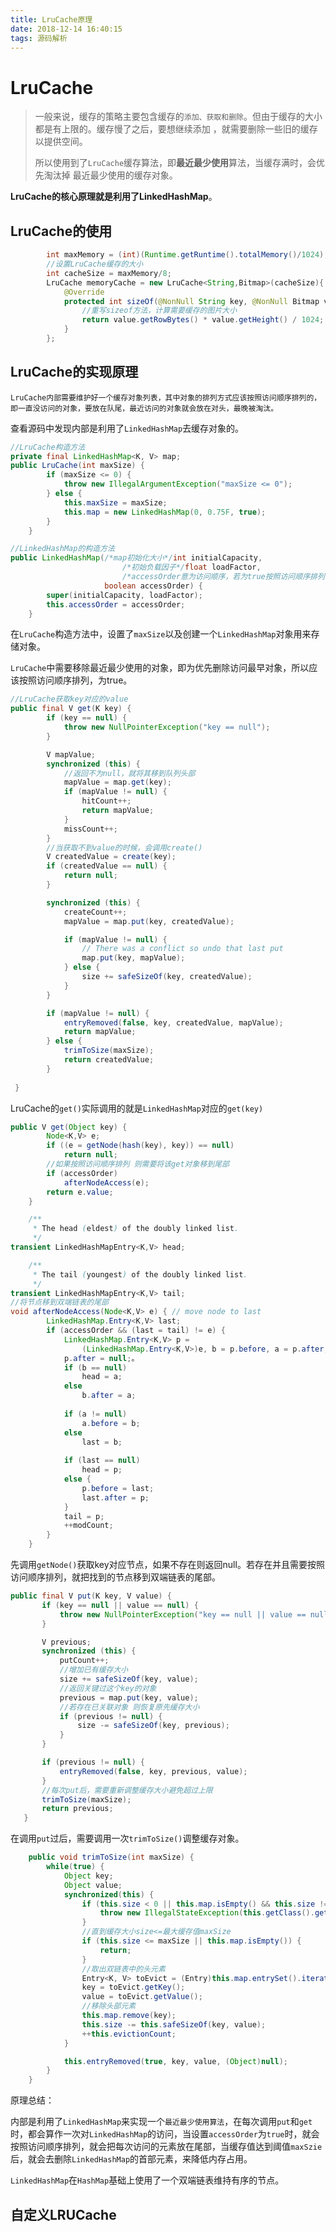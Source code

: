 ```yaml
---
title: LruCache原理
date: 2018-12-14 16:40:15
tags: 源码解析
---
```


# LruCache

> 一般来说，缓存的策略主要包含缓存的`添加、获取和删除`。但由于缓存的大小都是有上限的。缓存慢了之后，要想继续添加 ，就需要删除一些旧的缓存以提供空间。
>
> 所以使用到了`LruCache`缓存算法，即**最近最少使用**算法，当缓存满时，会优先淘汰掉 最近最少使用的缓存对象。

**LruCache的核心原理就是利用了LinkedHashMap**。

## LruCache的使用

```java
        int maxMemory = (int)(Runtime.getRuntime().totalMemory()/1024);
        //设置LruCache缓存的大小
        int cacheSize = maxMemory/8;
        LruCache memoryCache = new LruCache<String,Bitmap>(cacheSize){
            @Override
            protected int sizeOf(@NonNull String key, @NonNull Bitmap value) {
                //重写sizeof方法，计算需要缓存的图片大小
                return value.getRowBytes() * value.getHeight() / 1024;
            }
        };
```

## LruCache的实现原理

`LruCache内部需要维护好一个缓存对象列表，其中对象的排列方式应该按照访问顺序排列的，即一直没访问的对象，要放在队尾，最近访问的对象就会放在对头，最晚被淘汰。`

查看源码中发现内部是利用了`LinkedHashMap`去缓存对象的。

```java
//LruCache构造方法
private final LinkedHashMap<K, V> map;    
public LruCache(int maxSize) {
        if (maxSize <= 0) {
            throw new IllegalArgumentException("maxSize <= 0");
        } else {
            this.maxSize = maxSize;
            this.map = new LinkedHashMap(0, 0.75F, true);
        }
    }

//LinkedHashMap的构造方法
public LinkedHashMap(/*map初始化大小*/int initialCapacity,
                         /*初始负载因子*/float loadFactor,
                         /*accessOrder意为访问顺序，若为true按照访问顺序排列，false则为插入顺序排列*/
                     boolean accessOrder) {
        super(initialCapacity, loadFactor);
        this.accessOrder = accessOrder;
    }

```

在`LruCache`构造方法中，设置了`maxSize`以及创建一个`LinkedHashMap`对象用来存储对象。

`LruCache`中需要移除最近最少使用的对象，即为优先删除访问最早对象，所以应该按照访问顺序排列，为true。

```java
//LruCache获取key对应的value 
public final V get(K key) {
        if (key == null) {
            throw new NullPointerException("key == null");
        }

        V mapValue;
        synchronized (this) {
            //返回不为null，就将其移到队列头部
            mapValue = map.get(key);
            if (mapValue != null) {
                hitCount++;
                return mapValue;
            }
            missCount++;
        }
        //当获取不到value的时候，会调用create()
        V createdValue = create(key);
        if (createdValue == null) {
            return null;
        }

        synchronized (this) {
            createCount++;
            mapValue = map.put(key, createdValue);

            if (mapValue != null) {
                // There was a conflict so undo that last put
                map.put(key, mapValue);
            } else {
                size += safeSizeOf(key, createdValue);
            }
        }

        if (mapValue != null) {
            entryRemoved(false, key, createdValue, mapValue);
            return mapValue;
        } else {
            trimToSize(maxSize);
            return createdValue;
        } 
   
 }
```

LruCache的`get()`实际调用的就是`LinkedHashMap`对应的`get(key)`

```java
public V get(Object key) {
        Node<K,V> e;
        if ((e = getNode(hash(key), key)) == null)
            return null;
        //如果按照访问顺序排列 则需要将该get对象移到尾部
        if (accessOrder)
            afterNodeAccess(e);
        return e.value;
    }

    /**
     * The head (eldest) of the doubly linked list.
     */
transient LinkedHashMapEntry<K,V> head;

    /**
     * The tail (youngest) of the doubly linked list.
     */
transient LinkedHashMapEntry<K,V> tail;
//将节点移到双端链表的尾部
void afterNodeAccess(Node<K,V> e) { // move node to last
        LinkedHashMap.Entry<K,V> last;
        if (accessOrder && (last = tail) != e) {
            LinkedHashMap.Entry<K,V> p =
                (LinkedHashMap.Entry<K,V>)e, b = p.before, a = p.after;
            p.after = null;。 
            if (b == null)
                head = a;
            else
                b.after = a;
            
            if (a != null)
                a.before = b;
            else
                last = b;
            
            if (last == null)
                head = p;
            else {
                p.before = last;
                last.after = p;
            }
            tail = p;
            ++modCount;
        }
    }
```

先调用`getNode()`获取key对应节点，如果不存在则返回null。若存在并且需要按照访问顺序排列，就把找到的节点移到双端链表的尾部。

 ```java
public final V put(K key, V value) {
        if (key == null || value == null) {
            throw new NullPointerException("key == null || value == null");
        }

        V previous;
        synchronized (this) {
            putCount++;
            //增加已有缓存大小
            size += safeSizeOf(key, value);
            //返回关键过这个key的对象
            previous = map.put(key, value);
            //若存在已关联对象 则恢复原先缓存大小
            if (previous != null) {
                size -= safeSizeOf(key, previous);
            }
        }

        if (previous != null) {
            entryRemoved(false, key, previous, value);
        }
        //每次put后，需要重新调整缓存大小避免超过上限
        trimToSize(maxSize);
        return previous;
    }

 ```

在调用`put`过后，需要调用一次`trimToSize()`调整缓存对象。

```java
    public void trimToSize(int maxSize) {
        while(true) {
            Object key;
            Object value;
            synchronized(this) {
                if (this.size < 0 || this.map.isEmpty() && this.size != 0) {
                    throw new IllegalStateException(this.getClass().getName() + ".sizeOf() is reporting inconsistent results!");
                }
                //直到缓存大小size<=最大缓存值maxSize
                if (this.size <= maxSize || this.map.isEmpty()) {
                    return;
                }
                //取出双链表中的头元素
                Entry<K, V> toEvict = (Entry)this.map.entrySet().iterator().next();
                key = toEvict.getKey();
                value = toEvict.getValue();
                //移除头部元素
                this.map.remove(key);
                this.size -= this.safeSizeOf(key, value);
                ++this.evictionCount;
            }

            this.entryRemoved(true, key, value, (Object)null);
        }
    }
```

原理总结：

内部是利用了`LinkedHashMap`来实现一个`最近最少使用算法`，在每次调用`put`和`get`时，都会算作一次对`LinkedHashMap`的访问，当设置`accessOrder`为`true`时，就会按照访问顺序排列，就会把每次访问的元素放在尾部，当缓存值达到阈值`maxSzie`后，就会去删除`LinkedHashMap`的首部元素，来降低内存占用。

`LinkedHashMap`在`HashMap`基础上使用了一个双端链表维持有序的节点。



## 自定义LRUCache

